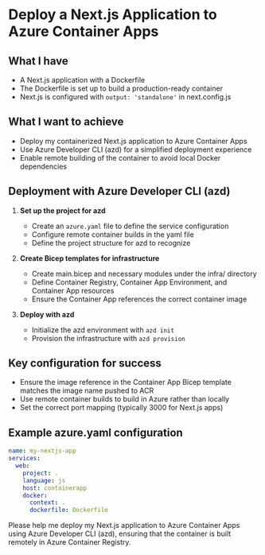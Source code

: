 # Deploy a Next.js Application to Azure Container Apps

## What I have
- A Next.js application with a Dockerfile
- The Dockerfile is set up to build a production-ready container
- Next.js is configured with `output: 'standalone'` in next.config.js

## What I want to achieve
- Deploy my containerized Next.js application to Azure Container Apps
- Use Azure Developer CLI (azd) for a simplified deployment experience
- Enable remote building of the container to avoid local Docker dependencies

## Deployment with Azure Developer CLI (azd)

1. **Set up the project for azd**
   - Create an `azure.yaml` file to define the service configuration
   - Configure remote container builds in the yaml file 
   - Define the project structure for azd to recognize

2. **Create Bicep templates for infrastructure**
   - Create main.bicep and necessary modules under the infra/ directory
   - Define Container Registry, Container App Environment, and Container App resources
   - Ensure the Container App references the correct container image

3. **Deploy with azd**
   - Initialize the azd environment with `azd init`
   - Provision the infrastructure with `azd provision`

## Key configuration for success
- Ensure the image reference in the Container App Bicep template matches the image name pushed to ACR
- Use remote container builds to build in Azure rather than locally
- Set the correct port mapping (typically 3000 for Next.js apps)

## Example azure.yaml configuration
```yaml
name: my-nextjs-app
services:
  web:
    project: .
    language: js
    host: containerapp
    docker:
      context: .
      dockerfile: Dockerfile
```

Please help me deploy my Next.js application to Azure Container Apps using Azure Developer CLI (azd), ensuring that the container is built remotely in Azure Container Registry.
